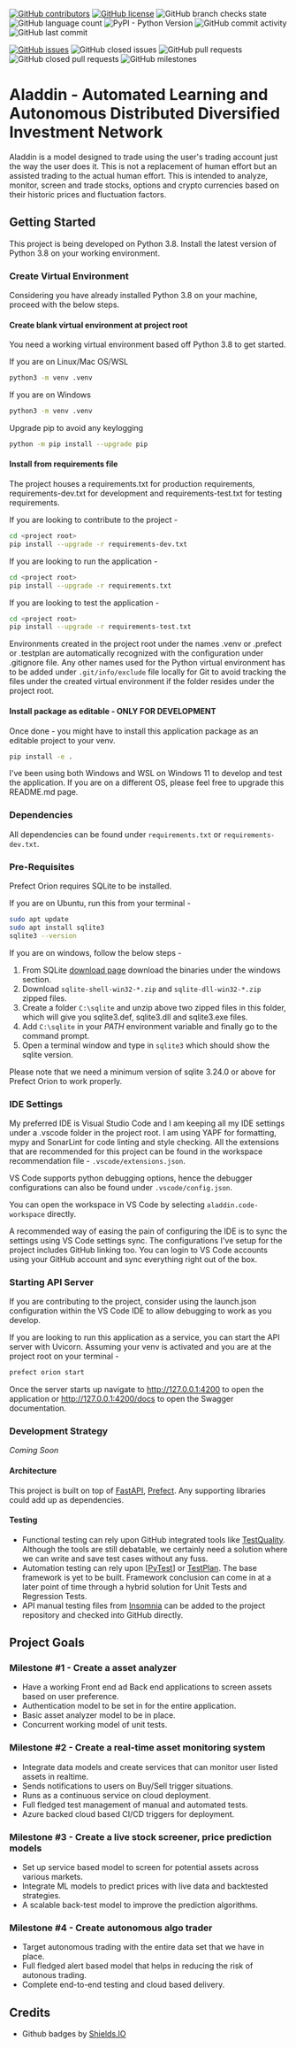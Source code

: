 [![GitHub contributors](https://img.shields.io/github/contributors/amruthvvkp/aladdin)](https://github.com/amruthvvkp/aladdin/graphs/contributors)
[![GitHub license](https://img.shields.io/github/license/amruthvvkp/aladdin)](https://github.com/amruthvvkp/aladdin/blob/master/LICENSE)
![GitHub branch checks state](https://img.shields.io/github/checks-status/amruthvvkp/aladdin/master)
![GitHub language count](https://img.shields.io/github/languages/count/amruthvvkp/aladdin)
![PyPI - Python Version](https://img.shields.io/pypi/pyversions/prefect)
![GitHub commit activity](https://img.shields.io/github/commit-activity/m/amruthvvkp/aladdin)
![GitHub last commit](https://img.shields.io/github/last-commit/amruthvvkp/aladdin)

[![GitHub issues](https://img.shields.io/github/issues/amruthvvkp/aladdin)](https://github.com/amruthvvkp/aladdin/issues)
![GitHub closed issues](https://img.shields.io/github/issues-closed/amruthvvkp/aladdin)
![GitHub pull requests](https://img.shields.io/github/issues-pr/amruthvvkp/aladdin)
![GitHub closed pull requests](https://img.shields.io/github/issues-pr-closed/amruthvvkp/aladdin)
![GitHub milestones](https://img.shields.io/github/milestones/all/amruthvvkp/aladdin)

# Aladdin - Automated Learning and Autonomous Distributed Diversified Investment Network

Aladdin is a model designed to trade using the user's trading account just the way the user does it. This is not a replacement of human effort but an assisted trading to the actual human effort.
This is intended to analyze, monitor, screen and trade stocks, options and crypto currencies based on their historic prices and fluctuation factors.

## Getting Started

This project is being developed on Python 3.8. Install the latest version of Python 3.8 on your working environment.

### Create Virtual Environment
Considering you have already installed Python 3.8 on your machine, proceed with the below steps.

#### Create blank virtual environment at project root
You need a working virtual environment based off Python 3.8 to get started.

If you are on Linux/Mac OS/WSL
```bash
python3 -m venv .venv
```
If you are on Windows
```bash
python3 -m venv .venv
```

Upgrade pip to avoid any keylogging
```bash
python -m pip install --upgrade pip
```

#### Install from requirements file
The project houses a requirements.txt for production requirements, requirements-dev.txt for development and requirements-test.txt for testing requirements.

If you are looking to contribute to the project - 
```bash
cd <project root>
pip install --upgrade -r requirements-dev.txt
```

If you are looking to run the application - 
```bash
cd <project root>
pip install --upgrade -r requirements.txt
```

If you are looking to test the application - 
```bash
cd <project root>
pip install --upgrade -r requirements-test.txt
```

Environments created in the project root under the names .venv or .prefect or .testplan are automatically recognized with the configuration under .gitignore file. Any other names used for the Python virtual environment has to be added under ```.git/info/exclude``` file locally for Git to avoid tracking the files under the created virtual environment if the folder resides under the project root.

#### Install package as editable - ONLY FOR DEVELOPMENT
Once done - you might have to install this application package as an editable project to your venv.
```bash
pip install -e .
```

I've been using both Windows and WSL on Windows 11 to develop and test the application. If you are on a different OS, please feel free to upgrade this README.md page.

### Dependencies
All dependencies can be found under ```requirements.txt``` or ```requirements-dev.txt```.

### Pre-Requisites
Prefect Orion requires SQLite to be installed.

If you are on Ubuntu, run this from your terminal - 
```bash
sudo apt update
sudo apt install sqlite3
sqlite3 --version
```

If you are on windows, follow the below steps - 

1. From SQLite [download page](https://www.sqlite.org/download.html) download the binaries under the windows section.
2. Download ```sqlite-shell-win32-*.zip``` and ```sqlite-dll-win32-*.zip``` zipped files.
3. Create a folder ```C:\sqlite``` and unzip above two zipped files in this folder, which will give you sqlite3.def, sqlite3.dll and sqlite3.exe files.
4. Add ```C:\sqlite``` in your *PATH* environment variable and finally go to the command prompt.
5. Open a terminal window and type in ```sqlite3``` which should show the sqlite version.


Please note that we need a minimum version of sqlite 3.24.0 or above for Prefect Orion to work properly.


### IDE Settings
My preferred IDE is Visual Studio Code and I am keeping all my IDE settings under a .vscode folder in the project root. I am using YAPF for formatting, mypy and SonarLint for code linting and style checking. All the extensions that are recommended for this project can be found in the workspace recommendation file - ```.vscode/extensions.json```.

VS Code supports python debugging options, hence the debugger configurations can also be found under ```.vscode/config.json```.

You can open the workspace in VS Code by selecting ```aladdin.code-workspace``` directly.

A recommended way of easing the pain of configuring the IDE is to sync the settings using VS Code settings sync. The configurations I've setup for the project includes GitHub linking too. You can login to VS Code accounts using your GitHub account and sync everything right out of the box.

### Starting API Server
If you are contributing to the project, consider using the launch.json configuration within the VS Code IDE to allow debugging to work as you develop.

If you are looking to run this application as a service, you can start the API server with Uvicorn.
Assuming your venv is activated and you are at the project root on your terminal - 
```bash
prefect orion start 
```
Once the server starts up navigate to http://127.0.0.1:4200 to open the application or http://127.0.0.1:4200/docs to open the Swagger documentation.

### Development Strategy
*Coming Soon*

#### Architecture
This project is built on top of [FastAPI](https://fastapi.tiangolo.com/), [Prefect](https://www.prefect.io/). Any supporting libraries could add up as dependencies.

#### Testing
* Functional testing can rely upon GitHub integrated tools like [TestQuality](https://www.testquality.com/). Although the tools are still debatable, we certainly need a solution where we can write and save test cases without any fuss.
* Automation testing can rely upon [[PyTest](https://github.com/pytest-dev/pytest)] or [TestPlan](https://github.com/morganstanley/testplan). The base framework is yet to be built. Framework conclusion can come in at a later point of time through a hybrid solution for Unit Tests and Regression Tests.
* API manual testing files from [Insomnia](https://insomnia.rest/) can be added to the project repository and checked into GitHub directly.

## Project Goals

### Milestone #1 - Create a asset analyzer
* Have a working Front end ad Back end applications to screen assets based on user preference.
* Authentication model to be set in for the entire application.
* Basic asset analyzer model to be in place.
* Concurrent working model of unit tests.
### Milestone #2 - Create a real-time asset monitoring system
* Integrate data models and create services that can monitor user listed assets in realtime.
* Sends notifications to users on Buy/Sell trigger situations.
* Runs as a continuous service on cloud deployment.
* Full fledged test management of manual and automated tests.
* Azure backed cloud based CI/CD triggers for deployment.

### Milestone #3 - Create a live stock screener, price prediction models
* Set up service based model to screen for potential assets across various markets.
* Integrate ML models to predict prices with live data and backtested strategies.
* A scalable back-test model to improve the prediction algorithms.
  
### Milestone #4 - Create autonomous algo trader
* Target autonomous trading with the entire data set that we have in place.
* Full fledged alert based model that helps in reducing the risk of autonous trading.
* Complete end-to-end testing and cloud based delivery.


## Credits
* Github badges by [Shields.IO](https://shields.io/)

